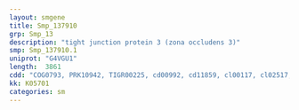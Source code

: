 ```yaml
---
layout: smgene
title: Smp_137910
grp: Smp_13
description: "tight junction protein 3 (zona occludens 3)"
smp: Smp_137910.1
uniprot: "G4VGU1"
length:  3861
cdd: "COG0793, PRK10942, TIGR00225, cd00992, cd11859, cl00117, cl02517, cl17036, cl17190, pfam00595, pfam00791, smart00072, smart00218, smart00228"
kk: K05701
categories: sm
---
```

